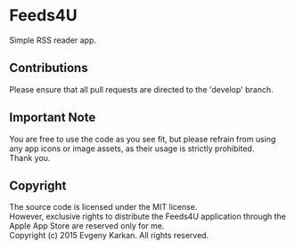 Feeds4U
===========

Simple RSS reader app.

## Contributions
Please ensure that all pull requests are directed to the 'develop' branch.  

## Important Note      
You are free to use the code as you see fit, but please refrain from using any app icons or image assets, as their usage is strictly prohibited.  
Thank you.

## Copyright
The source code is licensed under the MIT license.  
However, exclusive rights to distribute the Feeds4U application through the Apple App Store are reserved only for me.   
Copyright (c) 2015 Evgeny Karkan. All rights reserved.
